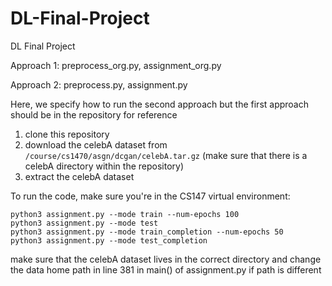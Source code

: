 # DL-Final-Project
DL Final Project

Approach 1: preprocess_org.py, assignment_org.py

Approach 2: preprocess.py, assignment.py

Here, we specify how to run the second approach but the first approach should be in the repository for reference

1) clone this repository 
2) download the celebA dataset from ```/course/cs1470/asgn/dcgan/celebA.tar.gz``` (make sure that there is a celebA directory within the repository)
3) extract the celebA dataset 

To run the code, make sure you're in the CS147 virtual environment:
```
python3 assignment.py --mode train --num-epochs 100
python3 assignment.py --mode test
python3 assignment.py --mode train_completion --num-epochs 50
python3 assignment.py --mode test_completion
```

make sure that the celebA dataset lives in the correct directory and change the data home path in line 381 in main() of assignment.py if path is different

